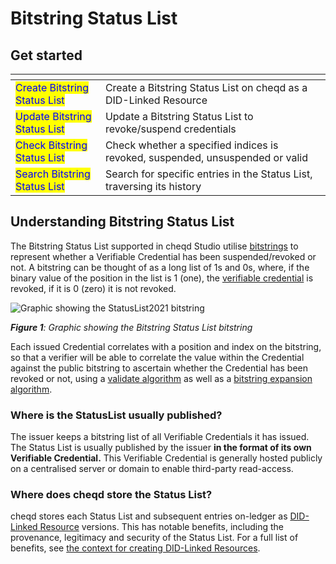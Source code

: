 # Bitstring Status List

## Get started

<table data-card-size="large" data-view="cards"><thead><tr><th></th><th></th></tr></thead><tbody><tr><td><mark style="color:blue;">Create Bitstring Status List</mark></td><td>Create a Bitstring Status List on cheqd as a DID-Linked Resource</td></tr><tr><td><mark style="color:blue;">Update Bitstring Status List</mark></td><td>Update a Bitstring Status List to revoke/suspend credentials</td></tr><tr><td><mark style="color:blue;">Check Bitstring Status List</mark> </td><td>Check whether a specified indices is revoked, suspended, unsuspended or valid</td></tr><tr><td><mark style="color:blue;">Search Bitstring Status List</mark></td><td>Search for specific entries in the Status List, traversing its history</td></tr></tbody></table>

## Understanding Bitstring Status List

The Bitstring Status List supported in cheqd Studio utilise [bitstrings](https://w3c-ccg.github.io/vc-status-list-2021/#conceptual-framework) to represent whether a Verifiable Credential has been suspended/revoked or not. A bitstring can be thought of as a long list of 1s and 0s, where, if the binary value of the position in the list is 1 (one), the [verifiable credential](https://w3c-ccg.github.io/vc-status-list-2021/#dfn-verifiable-credentials) is revoked, if it is 0 (zero) it is not revoked.

![Graphic showing the StatusList2021 bitstring](<../../../.gitbook/assets/StatusList21 Bitstring.png>)

_**Figure 1**: Graphic showing the Bitstring Status List bitstring_

Each issued Credential correlates with a position and index on the bitstring, so that a verifier will be able to correlate the value within the Credential against the public bitstring to ascertain whether the Credential has been revoked or not, using a [validate algorithm](https://w3c-ccg.github.io/vc-status-list-2021/#validate-algorithm) as well as a [bitstring expansion algorithm](https://w3c-ccg.github.io/vc-status-list-2021/#bitstring-expansion-algorithm).

### Where is the StatusList usually published?

The issuer keeps a bitstring list of all Verifiable Credentials it has issued. The Status List is usually published by the issuer **in the format of its own Verifiable Credential.** This Verifiable Credential is generally hosted publicly on a centralised server or domain to enable third-party read-access.

### Where does cheqd store the Status List?

cheqd stores each Status List and subsequent entries on-ledger as [DID-Linked Resource](../../../architecture/adr-list/adr-002-did-linked-resources.md) versions. This has notable benefits, including the provenance, legitimacy and security of the Status List. For a full list of benefits, see [the context for creating DID-Linked Resources](../../did-linked-resources/understanding-dlrs/context.md).
